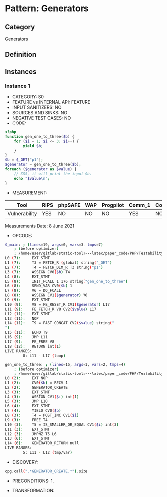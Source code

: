 # Pattern: Generators

## Category

Generators

## Definition

## Instances

### Instance 1

- CATEGORY: S0
- FEATURE vs INTERNAL API: FEATURE
- INPUT SANITIZERS:  NO
- SOURCES AND SINKS: NO 
- NEGATIVE TEST CASES: NO
- CODE:

```php
<?php
function gen_one_to_three($b) {
    for ($i = 1; $i <= 3; $i++) {
        yield $b;
    }
}
$b = $_GET["p1"];
$generator = gen_one_to_three($b);
foreach ($generator as $value) {
    // XSS, it will print the input $b.
    echo "$value\n";
}
```

- MEASUREMENT:

| Tool          | RIPS | phpSAFE | WAP  | Progpilot | Comm_1 | Comm_2 | Correct |
| ------------- | ---- | ------- | ---- | --------- | ------- | --------- | ------- |
| Vulnerability | YES  | NO      | NO   | NO        | YES     | NO        | YES     |
Measurements Date: 8 June 2021

- OPCODE:

```bash
$_main: ; (lines=19, args=0, vars=3, tmps=7)
    ; (before optimizer)
    ; /home/user/gitlab/static-tools---latex/paper_code/PHP/Testability_Patterns/50_generators/first_ex/first_ex.php:1-12
L0 (7):     EXT_STMT
L1 (7):     T3 = FETCH_R (global) string("_GET")
L2 (7):     T4 = FETCH_DIM_R T3 string("p1")
L3 (7):     ASSIGN CV0($b) T4
L4 (8):     EXT_STMT
L5 (8):     INIT_FCALL 1 176 string("gen_one_to_three")
L6 (8):     SEND_VAR CV0($b) 1
L7 (8):     V6 = DO_FCALL
L8 (8):     ASSIGN CV1($generator) V6
L9 (9):     EXT_STMT
L10 (9):    V8 = FE_RESET_R CV1($generator) L17
L11 (9):    FE_FETCH_R V8 CV2($value) L17
L12 (11):   EXT_STMT
L13 (11):   NOP
L14 (11):   T9 = FAST_CONCAT CV2($value) string("
")
L15 (11):   ECHO T9
L16 (9):    JMP L11
L17 (9):    FE_FREE V8
L18 (12):   RETURN int(1)
LIVE RANGES:
        8: L11 - L17 (loop)

gen_one_to_three: ; (lines=15, args=1, vars=2, tmps=4)
    ; (before optimizer)
    ; /home/user/gitlab/static-tools---latex/paper_code/PHP/Testability_Patterns/50_generators/first_ex/first_ex.php:2-6
L0 (2):     EXT_NOP
L1 (2):     CV0($b) = RECV 1
L2 (2):     GENERATOR_CREATE
L3 (3):     EXT_STMT
L4 (3):     ASSIGN CV1($i) int(1)
L5 (3):     JMP L10
L6 (4):     EXT_STMT
L7 (4):     YIELD CV0($b)
L8 (3):     T4 = POST_INC CV1($i)
L9 (3):     FREE T4
L10 (3):    T5 = IS_SMALLER_OR_EQUAL CV1($i) int(3)
L11 (3):    EXT_STMT
L12 (3):    JMPNZ T5 L6
L13 (6):    EXT_STMT
L14 (6):    GENERATOR_RETURN null
LIVE RANGES:
        5: L11 - L12 (tmp/var)
```

- DISCOVERY:

```bash
cpg.call(".*GENERATOR_CREATE.*").size
```

- PRECONDITIONS:
   1.

- TRANSFORMATION: 

```

```